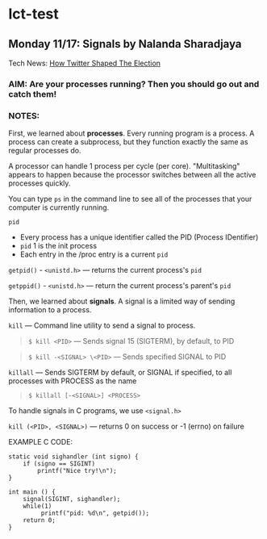 # lct-test

## Monday 11/17: Signals by Nalanda Sharadjaya
Tech News: [How Twitter Shaped The Election](http://www.nytimes.com/2016/11/09/technology/for-election-day-chatter-twitter-ruled-social-media.html?ref=technology)

### AIM: Are your processes running? Then you should go out and catch them!

### NOTES: 
First, we learned about **processes**. Every running program is a process. A process can create a subprocess, but they function exactly the same as regular processes do.

A processor can handle 1 process per cycle (per core). "Multitasking" appears to happen because the processor switches between all the active processes quickly. 

You can type `ps` in the command line to see all of the processes that your computer is currently running.

`pid`
* Every process has a unique identifier called the PID (Process IDentifier)
* `pid` 1 is the init process
* Each entry in the /proc entry is a current `pid`

`getpid()` - `<unistd.h>` — returns the current process's `pid`

`getppid()` - `<unistd.h>` — return the current process's parent's `pid`

Then, we learned about **signals**. A signal is a limited way of sending information to a process.

`kill` — Command line utility to send a signal to process.

> `$ kill <PID>` — Sends signal 15 (SIGTERM), by default, to PID

> `$ kill -<SIGNAL> \<PID>` — Sends specified SIGNAL to PID

`killall` — Sends SIGTERM by default, or SIGNAL if specified, to all processes with PROCESS as the name

> `$ killall [-<SIGNAL>] <PROCESS>`

To handle signals in C programs, we use `<signal.h>`

`kill (<PID>, <SIGNAL>)` — returns 0 on success or -1 (errno) on failure

EXAMPLE C CODE:
```
static void sighandler (int signo) {
    if (signo == SIGINT)
        printf("Nice try!\n");
}
```

```
int main () {
    signal(SIGINT, sighandler);
    while(1)
         printf("pid: %d\n", getpid());
    return 0;
}
```
